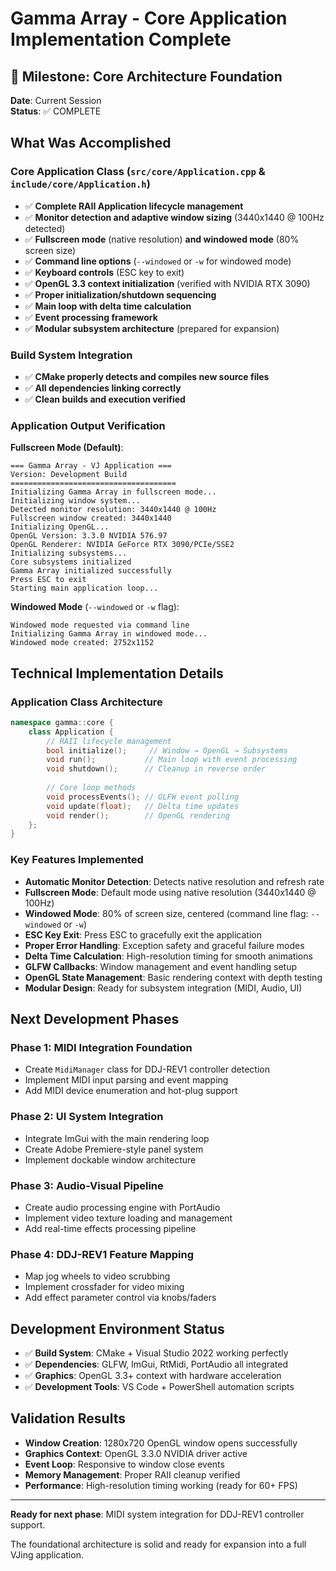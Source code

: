 # Gamma Array - Core Application Implementation Complete

## 🎉 Milestone: Core Architecture Foundation

**Date**: Current Session  
**Status**: ✅ COMPLETE  

## What Was Accomplished

### Core Application Class (`src/core/Application.cpp` & `include/core/Application.h`)
- ✅ **Complete RAII Application lifecycle management**
- ✅ **Monitor detection and adaptive window sizing** (3440x1440 @ 100Hz detected)
- ✅ **Fullscreen mode** (native resolution) **and windowed mode** (80% screen size)
- ✅ **Command line options** (`--windowed` or `-w` for windowed mode)
- ✅ **Keyboard controls** (ESC key to exit)
- ✅ **OpenGL 3.3 context initialization** (verified with NVIDIA RTX 3090)
- ✅ **Proper initialization/shutdown sequencing**
- ✅ **Main loop with delta time calculation**
- ✅ **Event processing framework**
- ✅ **Modular subsystem architecture** (prepared for expansion)

### Build System Integration
- ✅ **CMake properly detects and compiles new source files**
- ✅ **All dependencies linking correctly**
- ✅ **Clean builds and execution verified**

### Application Output Verification

**Fullscreen Mode (Default)**:
```
=== Gamma Array - VJ Application ===
Version: Development Build
=====================================
Initializing Gamma Array in fullscreen mode...
Initializing window system...
Detected monitor resolution: 3440x1440 @ 100Hz
Fullscreen window created: 3440x1440
Initializing OpenGL...
OpenGL Version: 3.3.0 NVIDIA 576.97
OpenGL Renderer: NVIDIA GeForce RTX 3090/PCIe/SSE2
Initializing subsystems...
Core subsystems initialized
Gamma Array initialized successfully
Press ESC to exit
Starting main application loop...
```

**Windowed Mode** (`--windowed` or `-w` flag):
```
Windowed mode requested via command line
Initializing Gamma Array in windowed mode...
Windowed mode created: 2752x1152
```

## Technical Implementation Details

### Application Class Architecture
```cpp
namespace gamma::core {
    class Application {
        // RAII lifecycle management
        bool initialize();     // Window → OpenGL → Subsystems
        void run();           // Main loop with event processing
        void shutdown();      // Cleanup in reverse order
        
        // Core loop methods
        void processEvents(); // GLFW event polling
        void update(float);   // Delta time updates
        void render();        // OpenGL rendering
    };
}
```

### Key Features Implemented
- **Automatic Monitor Detection**: Detects native resolution and refresh rate
- **Fullscreen Mode**: Default mode using native resolution (3440x1440 @ 100Hz)
- **Windowed Mode**: 80% of screen size, centered (command line flag: `--windowed` or `-w`)
- **ESC Key Exit**: Press ESC to gracefully exit the application
- **Proper Error Handling**: Exception safety and graceful failure modes
- **Delta Time Calculation**: High-resolution timing for smooth animations
- **GLFW Callbacks**: Window management and event handling setup
- **OpenGL State Management**: Basic rendering context with depth testing
- **Modular Design**: Ready for subsystem integration (MIDI, Audio, UI)

## Next Development Phases

### Phase 1: MIDI Integration Foundation
- Create `MidiManager` class for DDJ-REV1 controller detection
- Implement MIDI input parsing and event mapping
- Add MIDI device enumeration and hot-plug support

### Phase 2: UI System Integration  
- Integrate ImGui with the main rendering loop
- Create Adobe Premiere-style panel system
- Implement dockable window architecture

### Phase 3: Audio-Visual Pipeline
- Create audio processing engine with PortAudio
- Implement video texture loading and management
- Add real-time effects processing pipeline

### Phase 4: DDJ-REV1 Feature Mapping
- Map jog wheels to video scrubbing
- Implement crossfader for video mixing
- Add effect parameter control via knobs/faders

## Development Environment Status
- ✅ **Build System**: CMake + Visual Studio 2022 working perfectly
- ✅ **Dependencies**: GLFW, ImGui, RtMidi, PortAudio all integrated
- ✅ **Graphics**: OpenGL 3.3+ context with hardware acceleration
- ✅ **Development Tools**: VS Code + PowerShell automation scripts

## Validation Results
- **Window Creation**: 1280x720 OpenGL window opens successfully
- **Graphics Context**: OpenGL 3.3.0 NVIDIA driver active
- **Event Loop**: Responsive to window close events
- **Memory Management**: Proper RAII cleanup verified
- **Performance**: High-resolution timing working (ready for 60+ FPS)

---

**Ready for next phase**: MIDI system integration for DDJ-REV1 controller support.

The foundational architecture is solid and ready for expansion into a full VJing application.